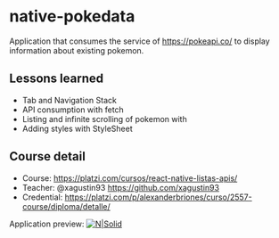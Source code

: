 # native-pokedata
Application that consumes the service of https://pokeapi.co/ to display information about existing pokemon.

## Lessons learned
- Tab and Navigation Stack
- API consumption with fetch
- Listing and infinite scrolling of pokemon with <FlatList />
- Adding styles with StyleSheet

## Course detail
- Course: https://platzi.com/cursos/react-native-listas-apis/
- Teacher: @xagustin93 https://github.com/xagustin93
- Credential: https://platzi.com/p/alexanderbriones/curso/2557-course/diploma/detalle/

Application preview:
[![N|Solid](https://i.ibb.co/K0ZgkYx/pokeapp.png)](https://i.ibb.co/K0ZgkYx/pokeapp.png)

